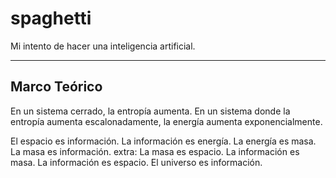 # spaghetti

Mi intento de hacer una inteligencia artificial.
_____________
Marco Teórico
------------------------------------------------
En un sistema cerrado, la entropía aumenta. En un sistema donde la entropía aumenta escalonadamente, la energía aumenta exponencialmente.

El espacio es información.
    La información es energía.
    La energía es masa.
    La masa es información.
    extra: La masa es espacio.
    La información es masa.
    La información es espacio.
    El universo es información.
